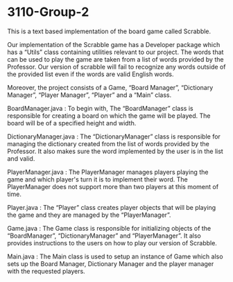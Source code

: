 # 3110-Group-2

This is a text based implementation of the board game called Scrabble.

Our implementation of the Scrabble game has a Developer package which has a “Utils” class containing utilities relevant to our project. The words that can be used to play the game are taken from a list of words provided by the Professor. Our version of scrabble will fail to recognize any words outside of the provided list even if the words are valid English words.

Moreover, the project consists of a Game, “Board Manager”, “Dictionary Manager”, “Player Manager”, “Player” and a “Main” class.

BoardManager.java :
To begin with, The “BoardManager” class is responsible for creating a board on which the game will be played. The board will be of a specified height and width.

DictionaryManager.java :
The “DictionaryManager” class is responsible for managing the dictionary created from the list of words provided by the Professor. It also makes sure the word implemented by the user is in the list and valid.

PlayerManager.java :
The PlayerManager manages players playing the game and which player's turn it is to implement their word. The PlayerManager does not support more than two players at this moment of time.

Player.java :
The “Player” class creates player objects that will be playing the game and they are managed by the “PlayerManager”.

Game.java :
The Game class is responsible for initializing objects of the “BoardManager”, “DictionaryManager” and “PlayerManager”. It also provides instructions to the users on how to play our version of Scrabble.

Main.java :
The Main class is used to setup an instance of Game which also sets up the Board Manager, Dictionary Manager and the player manager with the requested players.

